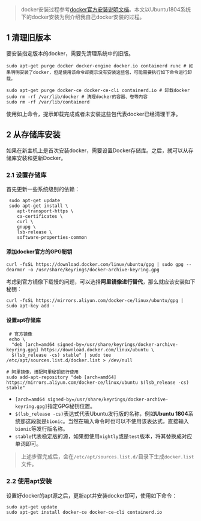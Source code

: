 > docker安装过程参考[docker官方安装说明文档](https://docs.docker.com/engine/install/)。本文以Ubuntu1804系统下的docker安装为例介绍我自己docker安装的过程。

## 1 清理旧版本

要安装指定版本的docker，需要先清理系统中的旧版。

```shell
sudo apt-get purge docker docker-engine docker.io containerd runc # 如果明明安装了docker，但是使用该命令却提示没有安装这些包，可能需要执行如下命令进行卸载。

sudo apt-get purge docker-ce docker-ce-cli containerd.io # 卸载docker
sudo rm -rf /var/lib/docker # 清理docker的容器、卷等内容
sudo rm -rf /var/lib/containerd
```

使用如上命令，提示卸载完成或者未安装这些包代表docker已经清理干净。

## 2 从存储库安装

如果在新主机上是首次安装docker，需要设置Docker存储库。之后，就可以从存储库安装和更新Docker。

### 2.1 设置存储库

首先更新一些系统级别的依赖：

```shell
 sudo apt-get update
 sudo apt-get install \
    apt-transport-https \
    ca-certificates \
    curl \
    gnupg \
    lsb-release \
    software-properties-common
```

#### 添加docker官方的GPG秘钥

```shell
curl -fsSL https://download.docker.com/linux/ubuntu/gpg | sudo gpg --dearmor -o /usr/share/keyrings/docker-archive-keyring.gpg
```

考虑到官方镜像下载慢的问题，可以选择**阿里镜像进行替代**，那么就应该安装如下秘钥：

```shell
curl -fsSL https://mirrors.aliyun.com/docker-ce/linux/ubuntu/gpg | sudo apt-key add -
```

#### 设置apt存储库

```shell
 # 官方镜像
 echo \
  "deb [arch=amd64 signed-by=/usr/share/keyrings/docker-archive-keyring.gpg] https://download.docker.com/linux/ubuntu \
  $(lsb_release -cs) stable" | sudo tee /etc/apt/sources.list.d/docker.list > /dev/null
  
# 阿里镜像，搭配阿里秘钥进行使用
sudo add-apt-repository "deb [arch=amd64] https://mirrors.aliyun.com/docker-ce/linux/ubuntu $(lsb_release -cs) stable"
```

- `[arch=amd64 signed-by=/usr/share/keyrings/docker-archive-keyring.gpg]`指定GPG秘钥位置。
- `$(lsb_release -cs)`表达式代表Ubuntu发行版的名称，例如**Ubuntu 1804**系统那这段就是`bionic`。当然在输入命令时也可以不使用该表达式，直接输入`bionic`等发行版名称。
- `stable`代表稳定版的源，如果想使用`nightly`或是`test`版本，将其替换成对应单词即可。

> 上述步骤完成后，会在`/etc/apt/sources.list.d/`目录下生成`docker.list`文件。

### 2.2 使用apt安装

设置好docker的apt源之后，更新apt并安装docker即可，使用如下命令：

```shell
sudo apt-get update 
sudo apt-get install docker-ce docker-ce-cli containerd.io
```

